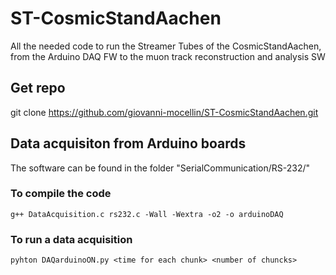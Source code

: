 # ST-CosmicStandAachen
All the needed code to run the Streamer Tubes of the CosmicStandAachen, from the Arduino DAQ FW to the muon track reconstruction and analysis SW

## Get repo
git clone https://github.com/giovanni-mocellin/ST-CosmicStandAachen.git

## Data acquisiton from Arduino boards
The software can be found in the folder "SerialCommunication/RS-232/"

### To compile the code
```
g++ DataAcquisition.c rs232.c -Wall -Wextra -o2 -o arduinoDAQ
```

### To run a data acquisition
```
pyhton DAQarduinoON.py <time for each chunk> <number of chuncks>
```
